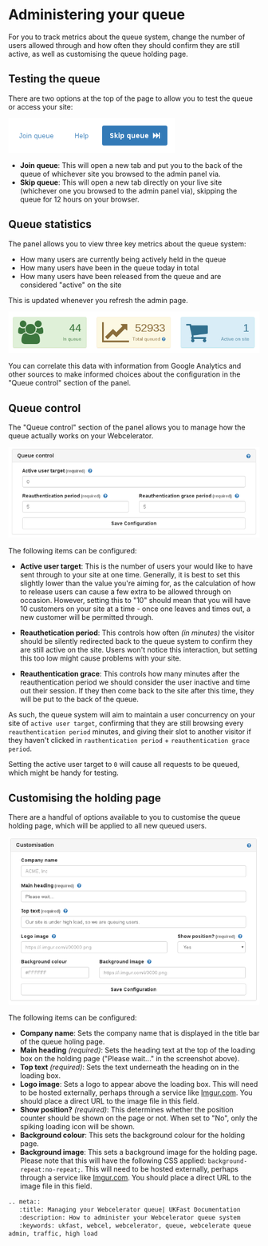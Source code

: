 # Administering your queue

For you to track metrics about the queue system, change the number of users allowed through and how often they should confirm they are still active, as well as customising the queue holding page.

## Testing the queue

There are two options at the top of the page to allow you to test the queue or access your site:

![WebCel Queue Admin Statistics](files/webcel-queue-skip.png)

* **Join queue**: This will open a new tab and put you to the back of the queue of whichever site you browsed to the admin panel via.
* **Skip queue**: This will open a new tab directly on your live site (whichever one you browsed to the admin panel via), skipping the queue for 12 hours on your browser.

## Queue statistics

The panel allows you to view three key metrics about the queue system:

* How many users are currently being actively held in the queue
* How many users have been in the queue today in total
* How many users have been released from the queue and are considered "active" on the site

This is updated whenever you refresh the admin page.

![WebCel Queue Admin Statistics](files/webcel-queue-stats.png)

You can correlate this data with information from Google Analytics and other sources to make informed choices about the configuration in the "Queue control" section of the panel.

## Queue control

The "Queue control" section of the panel allows you to manage how the queue actually works on your Webcelerator.

![WebCel Queue Admin Control](files/webcel-queue-control.png)

The following items can be configured:

* **Active user target**: This is the number of users your would like to have sent through to your site at one time. Generally, it is best to set this slightly lower than the value you're aiming for, as the calculation of how to release users can cause a few extra to be allowed through on occasion. However, setting this to "10" should mean that you will have 10 customers on your site at a time - once one leaves and times out, a new customer will be permitted through.

* **Reauthetication period**: This controls how often *(in minutes)* the visitor should be silently redirected back to the queue system to confirm they are still active on the site. Users won't notice this interaction, but setting this too low might cause problems with your site.

* **Reauthentication grace**: This controls how many minutes after the reauthentication period we should consider the user inactive and time out their session. If they then come back to the site after this time, they will be put to the back of the queue.

As such, the queue system will aim to maintain a user concurrency on your site of `active user target`, confirming that they are still browsing every `reauthentication period` minutes, and giving their slot to another visitor if they haven't clicked in `rauthentication period` + `reauthentication grace period`.

Setting the active user target to `0` will cause all requests to be queued, which might be handy for testing.

## Customising the holding page

There are a handful of options available to you to customise the queue holding page, which will be applied to all new queued users.

![WebCel Queue Admin Customise](files/webcel-queue-custom.png)

The following items can be configured:

* **Company name**: Sets the company name that is displayed in the title bar of the queue holing page.
* **Main heading** *(required)*: Sets the heading text at the top of the loading box on the holding page ("Please wait..." in the screenshot above).
* **Top text** *(required)*: Sets the text underneath the heading on in the loading box.
* **Logo image**: Sets a logo to appear above the loading box. This will need to be hosted externally, perhaps through a service like [Imgur.com](https://imgur.com). You should place a direct URL to the image file in this field.
* **Show position?** *(required)*: This determines whether the position counter should be shown on the page or not. When set to "No", only the spiking loading icon will be shown.
* **Background colour**: This sets the background colour for the holding page.
* **Background image**: This sets a background image for the holding page. Please note that this will have the following CSS applied: `background-repeat:no-repeat;`. This will need to be hosted externally, perhaps through a service like [Imgur.com](https://imgur.com). You should place a direct URL to the image file in this field.


```eval_rst
.. meta::
   :title: Managing your Webcelerator queue| UKFast Documentation
   :description: How to administer your Webcelerator queue system
   :keywords: ukfast, webcel, webcelerator, queue, webcelerate queue admin, traffic, high load
```

